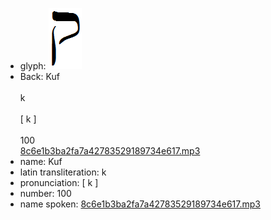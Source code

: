 - glyph: ![78b4224226a638eca742218f03a244c4.png](92.png)
- Back: Kuf<br /><br />k<br /><br />[ k ]<br /><br />100<br />[8c6e1b3ba2fa7a42783529189734e617.mp3](79.mp3)
- name: Kuf<br />
- latin transliteration: k<br />
- pronunciation: [ k ]<br />
- number: 100<br />
- name spoken: [8c6e1b3ba2fa7a42783529189734e617.mp3](79.mp3)